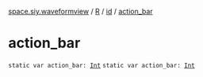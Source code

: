 [space.siy.waveformview](../../index.md) / [R](../index.md) / [id](index.md) / [action_bar](./action_bar.md)

# action_bar

`static var action_bar: `[`Int`](https://kotlinlang.org/api/latest/jvm/stdlib/kotlin/-int/index.html)
`static var action_bar: `[`Int`](https://kotlinlang.org/api/latest/jvm/stdlib/kotlin/-int/index.html)